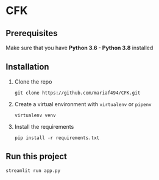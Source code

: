 # CFK

## Prerequisites
Make sure that you have **Python 3.6 - Python 3.8** installed

## Installation
1. Clone the repo

    `git clone https://github.com/mariaf494/CFK.git`

2. Create a virtual environment with `virtualenv` or `pipenv`

    `virtualenv venv`

3. Install the requirements

    `pip install -r requirements.txt`

## Run this project

`streamlit run app.py`
